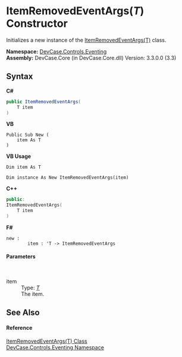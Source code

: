 # ItemRemovedEventArgs(*T*) Constructor 
 

Initializes a new instance of the <a href="T_DevCase_Controls_Eventing_ItemRemovedEventArgs_1">ItemRemovedEventArgs(T)</a> class.

**Namespace:**&nbsp;<a href="N_DevCase_Controls_Eventing">DevCase.Controls.Eventing</a><br />**Assembly:**&nbsp;DevCase.Core (in DevCase.Core.dll) Version: 3.3.0.0 (3.3)

## Syntax

**C#**<br />
``` C#
public ItemRemovedEventArgs(
	T item
)
```

**VB**<br />
``` VB
Public Sub New ( 
	item As T
)
```

**VB Usage**<br />
``` VB Usage
Dim item As T

Dim instance As New ItemRemovedEventArgs(item)
```

**C++**<br />
``` C++
public:
ItemRemovedEventArgs(
	T item
)
```

**F#**<br />
``` F#
new : 
        item : 'T -> ItemRemovedEventArgs
```


#### Parameters
&nbsp;<dl><dt>item</dt><dd>Type: <a href="T_DevCase_Controls_Eventing_ItemRemovedEventArgs_1">*T*</a><br />The item.</dd></dl>

## See Also


#### Reference
<a href="T_DevCase_Controls_Eventing_ItemRemovedEventArgs_1">ItemRemovedEventArgs(T) Class</a><br /><a href="N_DevCase_Controls_Eventing">DevCase.Controls.Eventing Namespace</a><br />